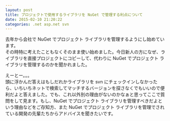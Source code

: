 ```yaml
---
layout: post
title: プロジェクトで使用するライブラリを NuGet で管理する利点について
date: 2015-02-10 21:20:22
categories: .net asp.net svn
---
```

<!-- {% raw %} -->
<p>去年から会社で NuGet でプロジェクト ライブラリを管理するようにし始めています。<br>
その時特に考えたこともなくそのまま使い始めました。今日新人の方になぜ、ライブラリを直接プロジェクトにコピーして、代わりに NuGet でプロジェクト ライブラリを管理するのかを聞かれました。</p>

<p>えーとー。。。<br>
頭に浮かんだ答えはもしだれかライブラリを svn にチェックインしなかったら、いちいちネットで検索してマッチするバージョンを探さなくでもいいので便利だよと答えました。でも、これ以外別の理由がないのかなぁと思ってここで質問をして見ます。もし、NuGet でプロジェクト ライブラリを管理すべきだよという理由などをご存知方、また NuGet でプロジェクト ライブラリを管理でされている開発の先輩たちからアドバイスを聞きたいです。</p>
<!-- {% endraw %} -->
